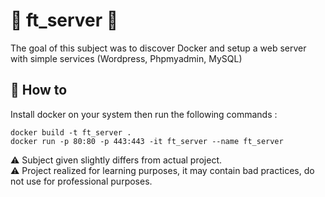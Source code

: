 # 📌 ft_server 📌

The goal of this subject was to discover Docker and setup a web server with simple services (Wordpress, Phpmyadmin, MySQL)

## 🔑 How to

Install docker on your system then run the following commands :

```
docker build -t ft_server .
docker run -p 80:80 -p 443:443 -it ft_server --name ft_server
```

⚠️ Subject given slightly differs from actual project.<br>
⚠️ Project realized for learning purposes, it may contain bad practices, do not use for professional purposes.